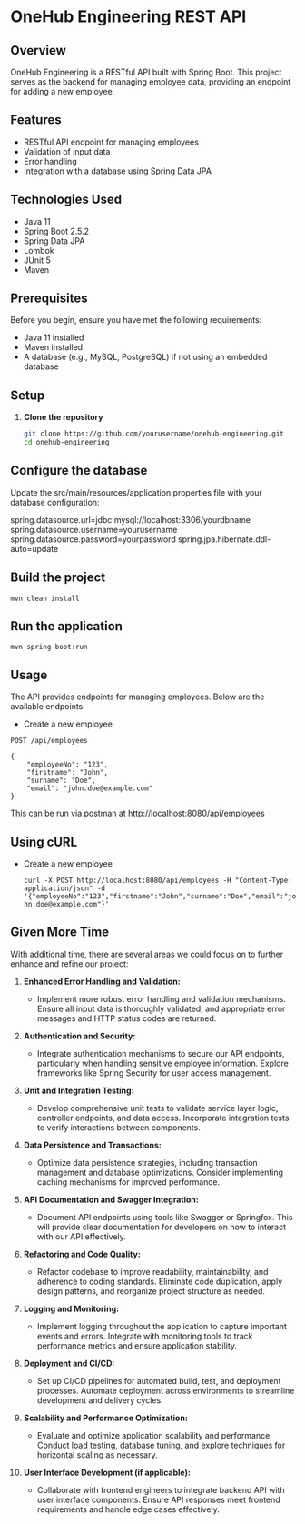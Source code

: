 # OneHub Engineering REST API

## Overview
OneHub Engineering is a RESTful API built with Spring Boot. This project serves as the backend for managing employee data, providing an endpoint for adding a new employee.

## Features
- RESTful API endpoint for managing employees
- Validation of input data
- Error handling
- Integration with a database using Spring Data JPA

## Technologies Used
- Java 11
- Spring Boot 2.5.2
- Spring Data JPA
- Lombok
- JUnit 5
- Maven

## Prerequisites
Before you begin, ensure you have met the following requirements:
- Java 11 installed
- Maven installed
- A database (e.g., MySQL, PostgreSQL) if not using an embedded database

## Setup
1. **Clone the repository**
   ```bash
   git clone https://github.com/yourusername/onehub-engineering.git
   cd onehub-engineering

## Configure the database
Update the src/main/resources/application.properties file with your database configuration:

spring.datasource.url=jdbc:mysql://localhost:3306/yourdbname
spring.datasource.username=yourusername
spring.datasource.password=yourpassword
spring.jpa.hibernate.ddl-auto=update

## Build the project

```mvn clean install```

## Run the application

```mvn spring-boot:run```

## Usage

The API provides endpoints for managing employees. Below are the available endpoints:

- Create a new employee
  
```POST /api/employees```

    {
        "employeeNo": "123",
        "firstname": "John",
        "surname": "Doe",
        "email": "john.doe@example.com"
    }

This can be run via postman at http://localhost:8080/api/employees

## Using cURL

- Create a new employee

    ```curl -X POST http://localhost:8080/api/employees -H "Content-Type: application/json" -d '{"employeeNo":"123","firstname":"John","surname":"Doe","email":"john.doe@example.com"}'```

## Given More Time

With additional time, there are several areas we could focus on to further enhance and refine our project:

1. **Enhanced Error Handling and Validation:**
   - Implement more robust error handling and validation mechanisms. Ensure all input data is thoroughly validated, and appropriate error messages and HTTP status codes are returned.

2. **Authentication and Security:**
   - Integrate authentication mechanisms to secure our API endpoints, particularly when handling sensitive employee information. Explore frameworks like Spring Security for user access management.

3. **Unit and Integration Testing:**
   - Develop comprehensive unit tests to validate service layer logic, controller endpoints, and data access. Incorporate integration tests to verify interactions between components.

4. **Data Persistence and Transactions:**
   - Optimize data persistence strategies, including transaction management and database optimizations. Consider implementing caching mechanisms for improved performance.

5. **API Documentation and Swagger Integration:**
   - Document API endpoints using tools like Swagger or Springfox. This will provide clear documentation for developers on how to interact with our API effectively.

6. **Refactoring and Code Quality:**
   - Refactor codebase to improve readability, maintainability, and adherence to coding standards. Eliminate code duplication, apply design patterns, and reorganize project structure as needed.

7. **Logging and Monitoring:**
   - Implement logging throughout the application to capture important events and errors. Integrate with monitoring tools to track performance metrics and ensure application stability.

8. **Deployment and CI/CD:**
   - Set up CI/CD pipelines for automated build, test, and deployment processes. Automate deployment across environments to streamline development and delivery cycles.

9. **Scalability and Performance Optimization:**
   - Evaluate and optimize application scalability and performance. Conduct load testing, database tuning, and explore techniques for horizontal scaling as necessary.

10. **User Interface Development (if applicable):**
    - Collaborate with frontend engineers to integrate backend API with user interface components. Ensure API responses meet frontend requirements and handle edge cases effectively.


